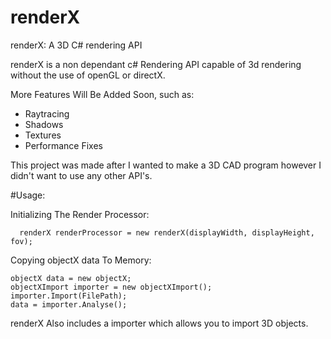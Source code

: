 # renderX

renderX: A 3D C# rendering API

renderX is a non dependant c# Rendering API capable of 3d rendering without the use of openGL or directX.

More Features Will Be Added Soon, such as: 
  - Raytracing
  - Shadows
  - Textures
  - Performance Fixes

This project was made after I wanted to make a 3D CAD program however I didn't want to use any other API's.

#Usage:

Initializing The Render Processor:
```
  renderX renderProcessor = new renderX(displayWidth, displayHeight, fov); 
  ```
Copying objectX data To Memory:
```
objectX data = new objectX;
objectXImport importer = new objectXImport();
importer.Import(FilePath);
data = importer.Analyse();
```
renderX Also includes a importer which allows you to import 3D objects.
